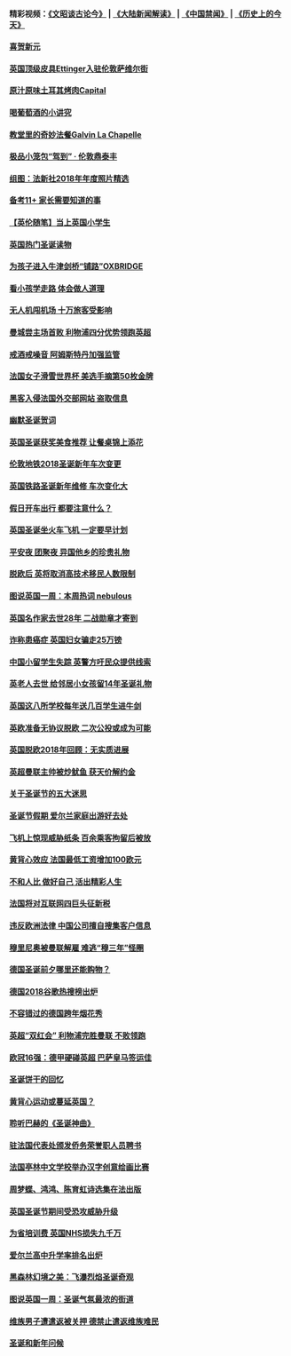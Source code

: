 #### 精彩视频：[《文昭谈古论今》](https://github.com/gfw-breaker/wenzhao/blob/master/README.md?t=01010331) | [《大陆新闻解读》](https://github.com/gfw-breaker/ntdtv-comedy/blob/master/README.md?t=01010331) | [《中国禁闻》](https://github.com/gfw-breaker/ntdtv-news/blob/master/README.md?t=01010331) | [《历史上的今天》](https://github.com/gfw-breaker/today-in-history/blob/master/README.md?t=01010331) 

#### [喜贺新元](../pages/nsc974/n10936605.md?t=01010331) 

#### [英国顶级皮具Ettinger入驻伦敦萨维尔街](../pages/nsc974/n10936595.md?t=01010331) 

#### [原汁原味土耳其烤肉Capital](../pages/nsc974/n10936573.md?t=01010331) 

#### [喝葡萄酒的小讲究](../pages/nsc974/n10936535.md?t=01010331) 

#### [教堂里的奇妙法餐Galvin La Chapelle](../pages/nsc974/n10935913.md?t=01010331) 

#### [极品小笼包“驾到” · 伦敦鼎泰丰](../pages/nsc974/n10935791.md?t=01010331) 

#### [组图：法新社2018年年度照片精选](../pages/nsc974/n10935213.md?t=01010331) 

#### [备考11+ 家长需要知道的事](../pages/nsc974/n10934312.md?t=01010331) 

#### [【英伦随笔】当上英国小学生](../pages/nsc974/n10934305.md?t=01010331) 

#### [英国热门圣诞读物](../pages/nsc974/n10934285.md?t=01010331) 

#### [为孩子进入牛津剑桥“铺路”OXBRIDGE](../pages/nsc974/n10934233.md?t=01010331) 

#### [看小孩学走路 体会做人道理](../pages/nsc974/n10934169.md?t=01010331) 

#### [无人机闯机场  十万旅客受影响](../pages/nsc974/n10934028.md?t=01010331) 

#### [曼城尝主场首败 利物浦四分优势领跑英超](../pages/nsc974/n10932818.md?t=01010331) 

#### [戒酒戒噪音 阿姆斯特丹加强监管](../pages/nsc974/n10928070.md?t=01010331) 

#### [法国女子滑雪世界杯 美选手摘第50枚金牌](../pages/nsc974/n10927351.md?t=01010331) 

#### [黑客入侵法国外交部网站 盗取信息](../pages/nsc974/n10927269.md?t=01010331) 

#### [幽默圣诞贺词](../pages/nsc974/n10926672.md?t=01010331) 

#### [英国圣诞获奖美食推荐 让餐桌锦上添花](../pages/nsc974/n10926641.md?t=01010331) 

#### [伦敦地铁2018圣诞新年车次变更](../pages/nsc974/n10926629.md?t=01010331) 

#### [英国铁路圣诞新年维修 车次变化大](../pages/nsc974/n10926618.md?t=01010331) 

#### [假日开车出行 都要注意什么？](../pages/nsc974/n10926610.md?t=01010331) 

#### [英国圣诞坐火车飞机 一定要早计划](../pages/nsc974/n10926599.md?t=01010331) 

#### [平安夜 团聚夜 异国他乡的珍贵礼物](../pages/nsc974/n10925634.md?t=01010331) 

#### [脱欧后 英将取消高技术移民人数限制](../pages/nsc974/n10924981.md?t=01010331) 

#### [图说英国一周：本周热词 nebulous](../pages/nsc974/n10925020.md?t=01010331) 

#### [英国名作家去世28年 二战勋章才寄到](../pages/nsc974/n10925014.md?t=01010331) 

#### [诈称患癌症 英国妇女骗走25万镑](../pages/nsc974/n10925008.md?t=01010331) 

#### [中国小留学生失踪  英警方吁民众提供线索](../pages/nsc974/n10925001.md?t=01010331) 

#### [英老人去世 给邻居小女孩留14年圣诞礼物](../pages/nsc974/n10924997.md?t=01010331) 

#### [英国这八所学校每年送几百学生进牛剑](../pages/nsc974/n10924990.md?t=01010331) 

#### [英欧准备无协议脱欧 二次公投或成为可能](../pages/nsc974/n10923373.md?t=01010331) 

#### [英国脱欧2018年回顾：无实质进展](../pages/nsc974/n10923355.md?t=01010331) 

#### [英超曼联主帅被炒鱿鱼 获天价解约金](../pages/nsc974/n10922656.md?t=01010331) 

#### [关于圣诞节的五大迷思](../pages/nsc974/n10919864.md?t=01010331) 

#### [圣诞节假期 爱尔兰家庭出游好去处](../pages/nsc974/n10919966.md?t=01010331) 

#### [飞机上惊现威胁纸条 百余乘客拘留后被放](../pages/nsc974/n10920081.md?t=01010331) 

#### [黄背心效应 法国最低工资增加100欧元](../pages/nsc974/n10919737.md?t=01010331) 

#### [不和人比 做好自己 活出精彩人生](../pages/nsc974/n10920053.md?t=01010331) 

#### [法国将对互联网四巨头征新税](../pages/nsc974/n10919837.md?t=01010331) 

#### [违反欧洲法律 中国公司擅自搜集客户信息](../pages/nsc974/n10918199.md?t=01010331) 

#### [穆里尼奥被曼联解雇 难逃“穆三年”怪圈](../pages/nsc974/n10919101.md?t=01010331) 

#### [德国圣诞前夕哪里还能购物？](../pages/nsc974/n10918186.md?t=01010331) 

#### [德国2018谷歌热搜榜出炉](../pages/nsc974/n10918077.md?t=01010331) 

#### [不容错过的德国跨年烟花秀](../pages/nsc974/n10917989.md?t=01010331) 

#### [英超“双红会” 利物浦完胜曼联 不败领跑](../pages/nsc974/n10917557.md?t=01010331) 

#### [欧冠16强：德甲硬碰英超 巴萨皇马签运佳](../pages/nsc974/n10917207.md?t=01010331) 

#### [圣诞饼干的回忆](../pages/nsc974/n10916160.md?t=01010331) 

#### [黄背心运动或蔓延英国？](../pages/nsc974/n10915769.md?t=01010331) 

#### [聆听巴赫的《圣诞神曲》](../pages/nsc974/n10910868.md?t=01010331) 

#### [驻法国代表处颁发侨务荣誉职人员聘书](../pages/nsc974/n10912829.md?t=01010331) 

#### [法国亭林中文学校举办汉字创意绘画比赛](../pages/nsc974/n10912809.md?t=01010331) 

#### [周梦蝶、鸿鸿、陈育虹诗选集在法出版](../pages/nsc974/n10912778.md?t=01010331) 

#### [英国圣诞节期间受恐攻威胁升级](../pages/nsc974/n10911486.md?t=01010331) 

#### [为省培训费  英国NHS损失九千万](../pages/nsc974/n10911478.md?t=01010331) 

#### [爱尔兰高中升学率排名出炉](../pages/nsc974/n10910761.md?t=01010331) 

#### [黑森林幻境之美：飞瀑烈焰圣诞奇观](../pages/nsc974/n10909442.md?t=01010331) 

#### [图说英国一周：圣诞气氛最浓的街道](../pages/nsc974/n10909173.md?t=01010331) 

#### [维族男子遭遣返被关押 德禁止遣返维族难民](../pages/nsc974/n10908943.md?t=01010331) 

#### [圣诞和新年问候](../pages/nsc974/n10909160.md?t=01010331) 


